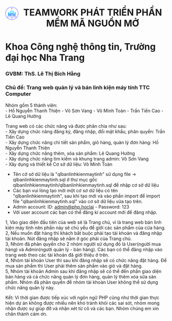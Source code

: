 <h1><img style="float: left" src="NTU_logo.png" width="40" height="40"><center> TEAMWORK PHÁT TRIỂN PHẦN MỀM MÃ NGUỒN MỞ</center></h1>
<h1>Khoa Công nghệ thông tin, Trường đại học Nha Trang</h1>
                                       
<h3>GVBM: ThS. Lê Thị Bích Hằng</h3>
<h3>Chủ đề: Trang web quản lý và bán linh kiện máy tính TTC Computer</h3>

Nhóm gồm 5 thành viên: </br>
    - Hồ Nguyễn Thanh Thiện
    - Võ Sơn Vang
    - Võ Minh Toàn
    - Trần Tiến Cao
    - Lê Quang Hưởng

Trang web có các chức năng và được phân chia như sau: </br>
    - Xây dựng chức năng đăng ký, đăng nhập, đổi mật khẩu, phân quyền: Trần Tiến Cao</br>
    - Xây dựng chức năng chi tiết sản phẩm, giỏ hàng, quản lý đơn hàng: Hồ Nguyễn Thanh Thiện</br>
    - Xây dựng chức năng thêm, xóa sản phẩm: Lê Quang Hưởng</br>
    - Xây dựng chức năng tìm kiếm và khung trang admin: Võ Sơn Vang</br>
    - Xây dụng và thiết kế Cơ sở dữ liệu: Võ Minh Toàn

* Tên cở sở dữ liệu là "qlbanlinhkienmaytinh"
sử dụng file -> qlbanlinhkienmaytinh.sql ở thư mục gốc qlbanlinhkienmaytinh/qlbanlinhkienmaytinh.sql để nhập cơ sở dữ liệu
* Các bạn vui lòng tạo mới một cơ sơ dữ liệu có tên "qlbanlinhkienmaytinh", sau khi tạo mới và vào phần import để import file "qlbanlinhkienmaytinh.sql"
vào cơ sở dữ liệu vừa tạo trên.
* Admin account: 
    ID: admin@php.hoclai - Password: 123
* Với user account các bạn có thể đăng kí account mới để đăng nhập.

1, Vào giao diện đầu tiên của web sẽ là Trang chủ, vì là trang web bán linh kiện máy tính 
nên phần này sẽ chủ yếu để giới các sản phẩm của cửa hàng.</br>
2, Nếu muốn đặt hàng thì khách bắt buộc phải tạo tài khoản và đăng nhập tài khoản.
Nút đăng nhập sẽ nằm ở góc phải của Trang chủ.</br>
3, Nhóm đã phân quyền cho 2 nhóm người sử dụng đó là User(người mua hàng) và Admin(người quản lý - bán hàng).
Các bạn có thể đăng nhập vào trang web theo các tài khoản đã giới thiệu ở trên.</br>
4, Nhóm tài khoản User thì sau khi đăng nhập sẽ có chức năng đặt hàng.
Để mua sản phẩm thì User phải thêm sản phẩm vào giỏ và đặt hàng.</br>
5, Nhóm tài khoản Admin sau khi đăng nhập sẽ có thể đến phần giao diện bán hàng và cả chức năng quản lý đơn hàng,
quản lý thêm xóa sửa sản phẩm.
Nhóm đã phân quyền để nhóm tài khoản User không thể sử dụng chức năng quản lý này.</br>

Kết: Vì thời gian được tiếp xúc với ngôn ngữ PHP cũng như thời gian thực hiện dự án không được nhiều nên khó tránh khỏi
các sai sót, nhóm mong nhận được sự giúp đỡ và nhận xét từ cô và các bạn. Nhóm chúng em xin chân thành cảm ơn.
